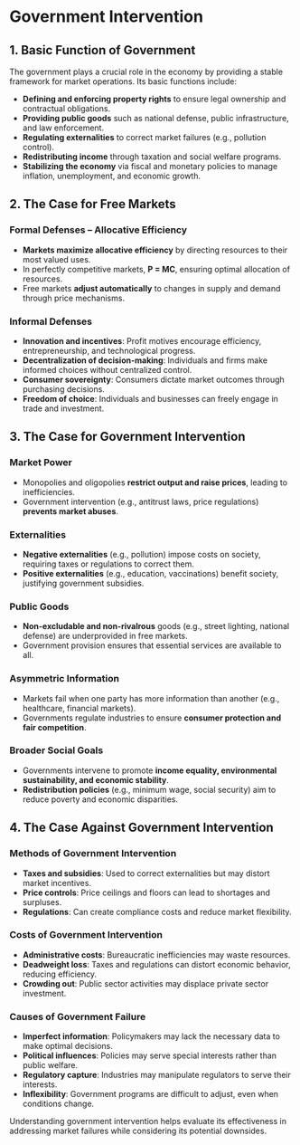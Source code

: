 # Government Intervention

## 1. Basic Function of Government
The government plays a crucial role in the economy by providing a stable framework for market operations. Its basic functions include:
- **Defining and enforcing property rights** to ensure legal ownership and contractual obligations.
- **Providing public goods** such as national defense, public infrastructure, and law enforcement.
- **Regulating externalities** to correct market failures (e.g., pollution control).
- **Redistributing income** through taxation and social welfare programs.
- **Stabilizing the economy** via fiscal and monetary policies to manage inflation, unemployment, and economic growth.

## 2. The Case for Free Markets
### Formal Defenses – Allocative Efficiency
- **Markets maximize allocative efficiency** by directing resources to their most valued uses.
- In perfectly competitive markets, **P = MC**, ensuring optimal allocation of resources.
- Free markets **adjust automatically** to changes in supply and demand through price mechanisms.

### Informal Defenses
- **Innovation and incentives**: Profit motives encourage efficiency, entrepreneurship, and technological progress.
- **Decentralization of decision-making**: Individuals and firms make informed choices without centralized control.
- **Consumer sovereignty**: Consumers dictate market outcomes through purchasing decisions.
- **Freedom of choice**: Individuals and businesses can freely engage in trade and investment.

## 3. The Case for Government Intervention
### Market Power
- Monopolies and oligopolies **restrict output and raise prices**, leading to inefficiencies.
- Government intervention (e.g., antitrust laws, price regulations) **prevents market abuses**.

### Externalities
- **Negative externalities** (e.g., pollution) impose costs on society, requiring taxes or regulations to correct them.
- **Positive externalities** (e.g., education, vaccinations) benefit society, justifying government subsidies.

### Public Goods
- **Non-excludable and non-rivalrous** goods (e.g., street lighting, national defense) are underprovided in free markets.
- Government provision ensures that essential services are available to all.

### Asymmetric Information
- Markets fail when one party has more information than another (e.g., healthcare, financial markets).
- Governments regulate industries to ensure **consumer protection and fair competition**.

### Broader Social Goals
- Governments intervene to promote **income equality, environmental sustainability, and economic stability**.
- **Redistribution policies** (e.g., minimum wage, social security) aim to reduce poverty and economic disparities.

## 4. The Case Against Government Intervention
### Methods of Government Intervention
- **Taxes and subsidies**: Used to correct externalities but may distort market incentives.
- **Price controls**: Price ceilings and floors can lead to shortages and surpluses.
- **Regulations**: Can create compliance costs and reduce market flexibility.

### Costs of Government Intervention
- **Administrative costs**: Bureaucratic inefficiencies may waste resources.
- **Deadweight loss**: Taxes and regulations can distort economic behavior, reducing efficiency.
- **Crowding out**: Public sector activities may displace private sector investment.

### Causes of Government Failure
- **Imperfect information**: Policymakers may lack the necessary data to make optimal decisions.
- **Political influences**: Policies may serve special interests rather than public welfare.
- **Regulatory capture**: Industries may manipulate regulators to serve their interests.
- **Inflexibility**: Government programs are difficult to adjust, even when conditions change.

Understanding government intervention helps evaluate its effectiveness in addressing market failures while considering its potential downsides.

